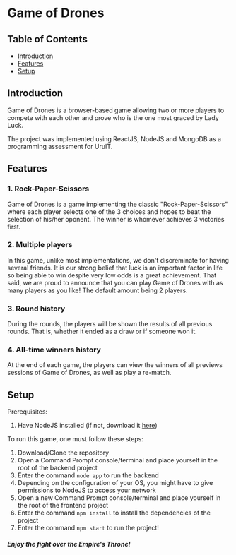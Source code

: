 # Game of Drones

## Table of Contents

- [Introduction](#introduction)
- [Features](#features)
- [Setup](#setup)

## Introduction

Game of Drones is a browser-based game allowing two or more players to compete with each other and prove who is the one most graced by Lady Luck. 

The project was implemented using ReactJS, NodeJS and MongoDB as a programming assessment for UruIT.

## Features

### 1. Rock-Paper-Scissors
Game of Drones is a game implementing the classic "Rock-Paper-Scissors" where each player selects one of the 3 choices and hopes to beat the selection of his/her oponent. The winner is whomever achieves 3 victories first.
### 2. Multiple players
In this game, unlike most implementations, we don't discreminate for having several friends. It is our strong belief that luck is an important factor in life so being able to win despite very low odds is a great achievement. That said, we are proud to announce that you can play Game of Drones with as many players as you like! The default amount being 2 players.
### 3. Round history
During the rounds, the players will be shown the results of all previous rounds. That is, whether it ended as a draw or if someone won it.
### 4. All-time winners history
At the end of each game, the players can view the winners of all previews sessions of Game of Drones, as well as play a re-match.

## Setup
Prerequisites:
1. Have NodeJS installed (if not, download it [here](https://nodejs.org/en/))

To run this game, one must follow these steps:
1. Download/Clone the repository
2. Open a Command Prompt console/terminal and place yourself in the root of the backend project
3. Enter the command ```node app``` to run the backend
4. Depending on the configuration of your OS, you might have to give permissions to NodeJS to access your network
5. Open a new Command Prompt console/terminal and place yourself in the root of the frontend project
6. Enter the command ```npm install``` to install the dependencies of the project
7. Enter the command ```npm start``` to run the project!
 
##### Enjoy the fight over the Empire's Throne!